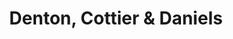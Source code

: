 ---
title: "Denton, Cottier & Daniels"
url: /east-rochester/denton-cottier-und-daniels/
shop: Instrumente
---